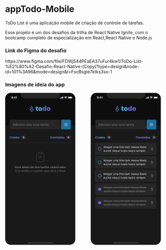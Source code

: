 <h1>appTodo-Mobile</h1> 

<p>ToDo List é uma aplicação mobile de criação de controle de tarefas.</p>
<p>Esse projeto é um dos desafios da trilha de React Native Ignite, com o bootcamp completo de especialização em React,React Native e Node.js</p>

<h3>Link do Figma do desafio </h3>
<a>https://www.figma.com/file/FDWj544PEaEA37uFur4kw1/ToDo-List-%E2%80%A2-Desafio-React-Native-(Copy)?type=design&node-id=101%3A96&mode=design&t=FscBsgle7ktks3so-1</a>


<h3>Imagens de ideia do app</h3>
<div style="display: flex; justify-content: space-between;">
<img src='./assets/EmptyemptyTodo.png' width="45%">
<img src='./assets/toDoList.png' width="45%">
</div>
